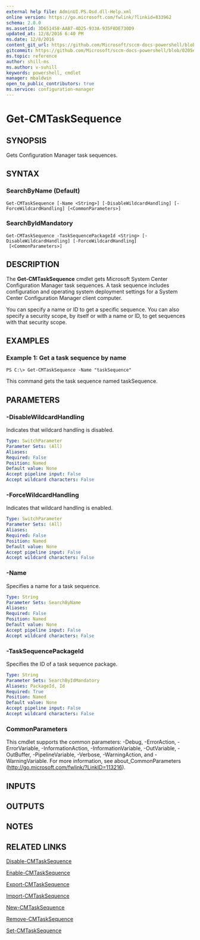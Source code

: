 ```yaml
---
external help file: AdminUI.PS.Osd.dll-Help.xml
online version: https://go.microsoft.com/fwlink/?linkid=833962
schema: 2.0.0
ms.assetid: 3D651458-AAB7-4D25-933A-935F8DE730D9
updated_at: 12/8/2016 6:40 PM
ms.date: 12/8/2016
content_git_url: https://github.com/Microsoft/sccm-docs-powershell/blob/live/sccm-cmdlets/ConfigurationManager/vlatest/Get-CMTaskSequence.md
gitcommit: https://github.com/Microsoft/sccm-docs-powershell/blob/0205e569abecf1b4e1b2b342947b87a3691b29a5/sccm-cmdlets/ConfigurationManager/vlatest/Get-CMTaskSequence.md
ms.topic: reference
author: shill-ms
ms.author: v-suhill
keywords: powershell, cmdlet
manager: mbaldwin
open_to_public_contributors: true
ms.service: configuration-manager
---
```


# Get-CMTaskSequence

## SYNOPSIS
Gets Configuration Manager task sequences.

## SYNTAX

### SearchByName (Default)
```
Get-CMTaskSequence [-Name <String>] [-DisableWildcardHandling] [-ForceWildcardHandling] [<CommonParameters>]
```

### SearchByIdMandatory
```
Get-CMTaskSequence -TaskSequencePackageId <String> [-DisableWildcardHandling] [-ForceWildcardHandling]
 [<CommonParameters>]
```

## DESCRIPTION
The **Get-CMTaskSequence** cmdlet gets Microsoft System Center Configuration Manager task sequences.
A task sequence includes configuration and operating system deployment settings for a System Center Configuration Manager client computer.

You can specify a name or ID to get a specific sequence.
You can also specify a security scope, by itself or with a name or ID, to get sequences with that security scope.

## EXAMPLES

### Example 1: Get a task sequence by name
```
PS C:\> Get-CMTaskSequence -Name "taskSequence"
```

This command gets the task sequence named taskSequence.

## PARAMETERS

### -DisableWildcardHandling
Indicates that wildcard handling is disabled.

```yaml
Type: SwitchParameter
Parameter Sets: (All)
Aliases: 
Required: False
Position: Named
Default value: None
Accept pipeline input: False
Accept wildcard characters: False
```

### -ForceWildcardHandling
Indicates that wildcard handling is enabled.

```yaml
Type: SwitchParameter
Parameter Sets: (All)
Aliases: 
Required: False
Position: Named
Default value: None
Accept pipeline input: False
Accept wildcard characters: False
```

### -Name
Specifies a name for a task sequence.

```yaml
Type: String
Parameter Sets: SearchByName
Aliases: 
Required: False
Position: Named
Default value: None
Accept pipeline input: False
Accept wildcard characters: False
```

### -TaskSequencePackageId
Specifies the ID of a task sequence package.

```yaml
Type: String
Parameter Sets: SearchByIdMandatory
Aliases: PackageId, Id
Required: True
Position: Named
Default value: None
Accept pipeline input: False
Accept wildcard characters: False
```

### CommonParameters
This cmdlet supports the common parameters: -Debug, -ErrorAction, -ErrorVariable, -InformationAction, -InformationVariable, -OutVariable, -OutBuffer, -PipelineVariable, -Verbose, -WarningAction, and -WarningVariable. For more information, see about_CommonParameters (http://go.microsoft.com/fwlink/?LinkID=113216).

## INPUTS

## OUTPUTS

## NOTES

## RELATED LINKS

[Disable-CMTaskSequence](xref:ConfigurationManager/vlatest/Disable-CMTaskSequence.md)

[Enable-CMTaskSequence](xref:ConfigurationManager/vlatest/Enable-CMTaskSequence.md)

[Export-CMTaskSequence](xref:ConfigurationManager/vlatest/Export-CMTaskSequence.md)

[Import-CMTaskSequence](xref:ConfigurationManager/vlatest/Import-CMTaskSequence.md)

[New-CMTaskSequence](xref:ConfigurationManager/vlatest/New-CMTaskSequence.md)

[Remove-CMTaskSequence](xref:ConfigurationManager/vlatest/Remove-CMTaskSequence.md)

[Set-CMTaskSequence](xref:ConfigurationManager/vlatest/Set-CMTaskSequence.md)



